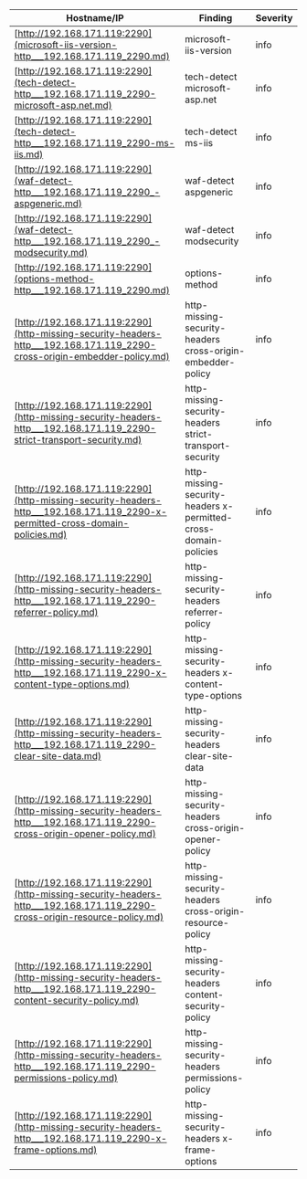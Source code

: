 | Hostname/IP | Finding | Severity |
| --- | --- | --- |
| [http://192.168.171.119:2290](microsoft-iis-version-http___192.168.171.119_2290.md) | microsoft-iis-version  | info |
| [http://192.168.171.119:2290](tech-detect-http___192.168.171.119_2290-microsoft-asp.net.md) | tech-detect microsoft-asp.net | info |
| [http://192.168.171.119:2290](tech-detect-http___192.168.171.119_2290-ms-iis.md) | tech-detect ms-iis | info |
| [http://192.168.171.119:2290](waf-detect-http___192.168.171.119_2290_-aspgeneric.md) | waf-detect aspgeneric | info |
| [http://192.168.171.119:2290](waf-detect-http___192.168.171.119_2290_-modsecurity.md) | waf-detect modsecurity | info |
| [http://192.168.171.119:2290](options-method-http___192.168.171.119_2290.md) | options-method  | info |
| [http://192.168.171.119:2290](http-missing-security-headers-http___192.168.171.119_2290-cross-origin-embedder-policy.md) | http-missing-security-headers cross-origin-embedder-policy | info |
| [http://192.168.171.119:2290](http-missing-security-headers-http___192.168.171.119_2290-strict-transport-security.md) | http-missing-security-headers strict-transport-security | info |
| [http://192.168.171.119:2290](http-missing-security-headers-http___192.168.171.119_2290-x-permitted-cross-domain-policies.md) | http-missing-security-headers x-permitted-cross-domain-policies | info |
| [http://192.168.171.119:2290](http-missing-security-headers-http___192.168.171.119_2290-referrer-policy.md) | http-missing-security-headers referrer-policy | info |
| [http://192.168.171.119:2290](http-missing-security-headers-http___192.168.171.119_2290-x-content-type-options.md) | http-missing-security-headers x-content-type-options | info |
| [http://192.168.171.119:2290](http-missing-security-headers-http___192.168.171.119_2290-clear-site-data.md) | http-missing-security-headers clear-site-data | info |
| [http://192.168.171.119:2290](http-missing-security-headers-http___192.168.171.119_2290-cross-origin-opener-policy.md) | http-missing-security-headers cross-origin-opener-policy | info |
| [http://192.168.171.119:2290](http-missing-security-headers-http___192.168.171.119_2290-cross-origin-resource-policy.md) | http-missing-security-headers cross-origin-resource-policy | info |
| [http://192.168.171.119:2290](http-missing-security-headers-http___192.168.171.119_2290-content-security-policy.md) | http-missing-security-headers content-security-policy | info |
| [http://192.168.171.119:2290](http-missing-security-headers-http___192.168.171.119_2290-permissions-policy.md) | http-missing-security-headers permissions-policy | info |
| [http://192.168.171.119:2290](http-missing-security-headers-http___192.168.171.119_2290-x-frame-options.md) | http-missing-security-headers x-frame-options | info |
